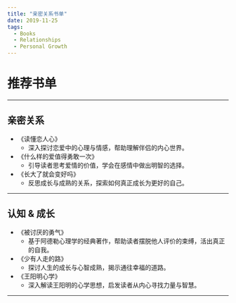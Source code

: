 ```yaml
---
title: "亲密关系书单"
date: 2019-11-25
tags:
  - Books
  - Relationships
  - Personal Growth
---
```


# 推荐书单

---

## **亲密关系**

- 《读懂恋人心》  
  - 深入探讨恋爱中的心理与情感，帮助理解伴侣的内心世界。
- 《什么样的爱值得勇敢一次》  
  - 引导读者思考爱情的价值，学会在感情中做出明智的选择。
- 《长大了就会变好吗》  
  - 反思成长与成熟的关系，探索如何真正成长为更好的自己。

---

## **认知 & 成长**

- 《被讨厌的勇气》  
  - 基于阿德勒心理学的经典著作，帮助读者摆脱他人评价的束缚，活出真正的自我。
- 《少有人走的路》  
  - 探讨人生的成长与心智成熟，揭示通往幸福的道路。
- 《王阳明心学》  
  - 深入解读王阳明的心学思想，启发读者从内心寻找力量与智慧。

---
